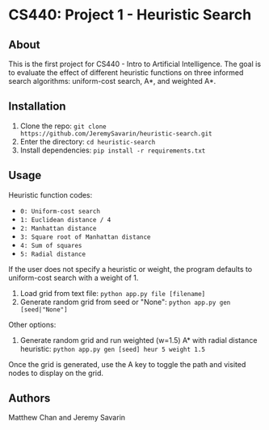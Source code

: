 # CS440: Project 1 - Heuristic Search

## About

This is the first project for CS440 - Intro to Artificial Intelligence. The goal is to evaluate the effect of different heuristic functions on three informed search algorithms: uniform-cost search, A\*, and weighted A\*.

## Installation

1. Clone the repo: `git clone https://github.com/JeremySavarin/heuristic-search.git`
2. Enter the directory: `cd heuristic-search`
3. Install dependencies: `pip install -r requirements.txt`

## Usage

Heuristic function codes:
* `0: Uniform-cost search`
* `1: Euclidean distance / 4`
* `2: Manhattan distance `
* `3: Square root of Manhattan distance`
* `4: Sum of squares`
* `5: Radial distance`

If the user does not specify a heuristic or weight, the program defaults to uniform-cost search with a weight of 1.

1. Load grid from text file: `python app.py file [filename]`
2. Generate random grid from seed or "None": `python app.py gen [seed|"None"]`

Other options:

1. Generate random grid and run weighted (w=1.5) A* with radial distance heuristic: `python app.py gen [seed] heur 5 weight 1.5`

Once the grid is generated, use the A key to toggle the path and visited nodes to display on the grid.

## Authors

Matthew Chan and Jeremy Savarin
